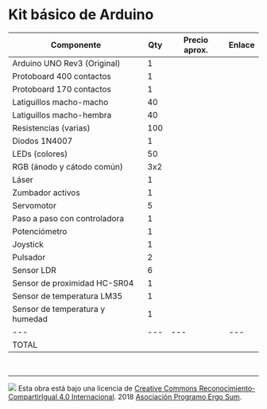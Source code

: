 # Kit básico de Arduino

| Componente                       | Qty | Precio aprox. | Enlace |
| ---                              | --- | ---           | ---    |
| Arduino UNO Rev3 (Original)      | 1   |               |  |https://www.amazon.es/Protoboard-contactos-Breadboard-prototipos-soldadura/dp/B00JGFDKBQ/ref=sr_1_1?s=music&ie=UTF8&qid=1524235406&sr=8-1&keywords=protoboard+400 
| Protoboard 400 contactos         | 1   |               |  |https://www.amazon.es/Bheema-cables-puente-hembra-Arduino/dp/B00INWWVKY/ref=sr_1_1?ie=UTF8&qid=1524235655&sr=8-1&keywords=macho+macho+arduino
| Protoboard 170 contactos         | 1   |               |  |
| Latiguillos macho-macho          | 40  |               |  |https://www.amazon.es/cables-puente-macho-para-Arduino/dp/B00DRAI8CC/ref=pd_sim_23_1?encoding=UTF8&psc=1&refRID=W1T420ZCY89WMVWZT1BN
| Latiguillos macho-hembra         | 40  |               |  |https://www.amazon.es/Bheema-cables-puente-hembra-Arduino/dp/B00INWWVKY/ref=sr_1_1?ie=UTF8&qid=1524235655&sr=8-1&keywords=macho+macho+arduino
| Resistencias (varias)            | 100 |               |  |
| Diodos 1N4007                    | 1   |               |  |
| LEDs (colores)                   | 50  |               |  |https://www.amazon.es/SODIAL-Emisores-Amarillo-Colores-Surtidos/dp/B00E34MNYU/ref=sr_1_3?s=industrial&ie=UTF8&qid=1524236038&sr=1-3&keywords=led+rojo+20
| RGB (ánodo y cátodo común)       | 3x2 |               |  |https://www.amazon.es/SODIAL-Cabeza-Redonda-Catodo-Emisores/dp/B00F4MGA0I/ref=sr_1_14?ie=UTF8&qid=1524236255&sr=8-14&keywords=led+rgb
| Láser                            | 1   |               |  |
| Zumbador activos                 | 1   |               |  |https://www.amazon.es/Zumbador-Buzzer-Electronica-Arduino-Prototipos/dp/B078842JDS/ref=sr_1_3?s=tools&ie=UTF8&qid=1524236471&sr=1-3&keywords=zumbador+activo
| Servomotor                       | 5   |               |  |https://www.amazon.es/Hrph-piezas-servo-Helic%C3%B3ptero-controla/dp/B01HZ8NBIC/ref=sr_1_3?s=electronics&ie=UTF8&qid=1524236642&sr=1-3&keywords=servomotor+arduino
| Paso a paso con controladora     | 1   |               |  |https://www.amazon.es/28BYJ-48-Driver-ULN2003-Arduino-Stepper/dp/B071VGBJG3/ref=sr_1_15?s=electronics&ie=UTF8&qid=1524236689&sr=1-15&keywords=paso+a+paso
| Potenciómetro                    | 1   |               |  |https://www.amazon.es/Potenciometro-Lineal-B250K-Linear-Potentiometer/dp/B079HW6VZ8/ref=sr_1_12?s=electronics&ie=UTF8&qid=1524236733&sr=1-12&keywords=potenciometro
| Joystick                         | 1   |               |  |https://www.amazon.es/Eastern-ordenadores-Joystick-Interfaz-usuario/dp/B01F0AG8KK/ref=sr_1_2?s=music&ie=UTF8&qid=1524237691&sr=8-2&keywords=joystick+arduino
| Pulsador                         | 2   |               |  |https://www.amazon.es/Sparkfun-Pulsador-switch-12mm/dp/B00L7ZBZYC/ref=sr_1_2_sspa?s=electronics&ie=UTF8&qid=1524236861&sr=1-2-spons&keywords=pulsador&psc=1
| Sensor LDR                       | 6   |               |  |https://www.amazon.es/Tanzimarket-calidad-dependiente-Resistencia-Fotoresistor/dp/B00NXW3D5G/ref=sr_1_3?s=electronics&ie=UTF8&qid=1524236900&sr=1-3&keywords=ldr
| Sensor de proximidad HC-SR04     | 1   |               |  |https://www.amazon.es/ultras%C3%B3nico-hc-SR04-distancia-transductor-medici%C3%B3n/dp/B00GGPYTSW/ref=sr_1_3?s=electronics&ie=UTF8&qid=1524237059&sr=1-3&keywords=HC-SR04
| Sensor de temperatura LM35       | 1   |               |  |https://www.amazon.es/LM35DZ-Precisi%C3%B3n-Temperatura-Cent%C3%ADgrado-Impedancia/dp/B075H8KHTD/ref=sr_1_2?s=electronics&ie=UTF8&qid=1524237291&sr=1-2&keywords=LM35 
| Sensor de temperatura y humedad  | 1   |               |  |https://www.amazon.es/Ecloud-Temperatura-Humedad-Relativa-Arduino/dp/B017CWS1VS/ref=sr_1_3?s=electronics&ie=UTF8&qid=1524237333&sr=1-3&keywords=Sensor+de+temperatura+y+humedad
| ---                              | --- | ---           | ---  |
| TOTAL                            |     |               |  |


<br>

***

<img src="http://i.creativecommons.org/l/by-sa/4.0/88x31.png" />
Esta obra está bajo una licencia de <a href="https://creativecommons.org/licenses/by-sa/4.0/deed.es_ES">Creative Commons Reconocimiento-CompartirIgual 4.0 Internacional</a>. 
2018 <a href="https://www.programoergosum.com">Asociación Programo Ergo Sum</a>.
